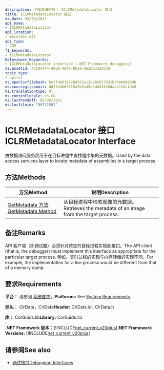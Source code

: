 ```yaml
---
description: 了解详细信息： ICLRMetadataLocator 接口
title: ICLRMetadataLocator 接口
ms.date: 03/30/2017
api_name:
- ICLRMetadataLocator
api_location:
- mscordbi.dll
api_type:
- COM
f1_keywords:
- ICLRMetadataLocator
helpviewer_keywords:
- ICLRMetadataLocator interface [.NET Framework debugging]
ms.assetid: 43c944f4-406a-4df6-981e-0eabb33dd5d0
topic_type:
- apiref
ms.openlocfilehash: 6e7fd45197294563e12da020379d1bd54b088698
ms.sourcegitcommit: ddf7edb67715a5b9a45e3dd44536dabc153c1de0
ms.translationtype: MT
ms.contentlocale: zh-CN
ms.lasthandoff: 02/06/2021
ms.locfileid: "99772597"
---
```

# <a name="iclrmetadatalocator-interface"></a><span data-ttu-id="a39f4-103">ICLRMetadataLocator 接口</span><span class="sxs-lookup"><span data-stu-id="a39f4-103">ICLRMetadataLocator Interface</span></span>

<span data-ttu-id="a39f4-104">由数据访问服务层用于在目标进程中查找程序集的元数据。</span><span class="sxs-lookup"><span data-stu-id="a39f4-104">Used by the data access services layer to locate metadata of assemblies in a target process.</span></span>  
  
## <a name="methods"></a><span data-ttu-id="a39f4-105">方法</span><span class="sxs-lookup"><span data-stu-id="a39f4-105">Methods</span></span>  
  
|<span data-ttu-id="a39f4-106">方法</span><span class="sxs-lookup"><span data-stu-id="a39f4-106">Method</span></span>|<span data-ttu-id="a39f4-107">说明</span><span class="sxs-lookup"><span data-stu-id="a39f4-107">Description</span></span>|  
|------------|-----------------|  
|[<span data-ttu-id="a39f4-108">GetMetadata 方法</span><span class="sxs-lookup"><span data-stu-id="a39f4-108">GetMetadata Method</span></span>](iclrmetadatalocator-getmetadata-method.md)|<span data-ttu-id="a39f4-109">从目标进程中检索图像的元数据。</span><span class="sxs-lookup"><span data-stu-id="a39f4-109">Retrieves the metadata of an image from the target process.</span></span>|  
  
## <a name="remarks"></a><span data-ttu-id="a39f4-110">备注</span><span class="sxs-lookup"><span data-stu-id="a39f4-110">Remarks</span></span>  

 <span data-ttu-id="a39f4-111">API 客户端（即调试器）必须针对特定的目标进程实现此接口。</span><span class="sxs-lookup"><span data-stu-id="a39f4-111">The API client (that is, the debugger) must implement this interface as appropriate for the particular target process.</span></span> <span data-ttu-id="a39f4-112">例如，实时过程的实现与内存转储的实现不同。</span><span class="sxs-lookup"><span data-stu-id="a39f4-112">For example, the implementation for a live process would be different from that of a memory dump.</span></span>  
  
## <a name="requirements"></a><span data-ttu-id="a39f4-113">要求</span><span class="sxs-lookup"><span data-stu-id="a39f4-113">Requirements</span></span>  

 <span data-ttu-id="a39f4-114">**平台：** 请参阅 [系统要求](../../get-started/system-requirements.md)。</span><span class="sxs-lookup"><span data-stu-id="a39f4-114">**Platforms:** See [System Requirements](../../get-started/system-requirements.md).</span></span>  
  
 <span data-ttu-id="a39f4-115">**标头：** ClrData，ClrData</span><span class="sxs-lookup"><span data-stu-id="a39f4-115">**Header:** ClrData.idl, ClrData.h</span></span>  
  
 <span data-ttu-id="a39f4-116">**库：** CorGuids.lib</span><span class="sxs-lookup"><span data-stu-id="a39f4-116">**Library:** CorGuids.lib</span></span>  
  
 <span data-ttu-id="a39f4-117">**.NET Framework 版本：**[!INCLUDE[net_current_v20plus](../../../../includes/net-current-v20plus-md.md)]</span><span class="sxs-lookup"><span data-stu-id="a39f4-117">**.NET Framework Versions:** [!INCLUDE[net_current_v20plus](../../../../includes/net-current-v20plus-md.md)]</span></span>  
  
## <a name="see-also"></a><span data-ttu-id="a39f4-118">请参阅</span><span class="sxs-lookup"><span data-stu-id="a39f4-118">See also</span></span>

- [<span data-ttu-id="a39f4-119">调试接口</span><span class="sxs-lookup"><span data-stu-id="a39f4-119">Debugging Interfaces</span></span>](debugging-interfaces.md)

